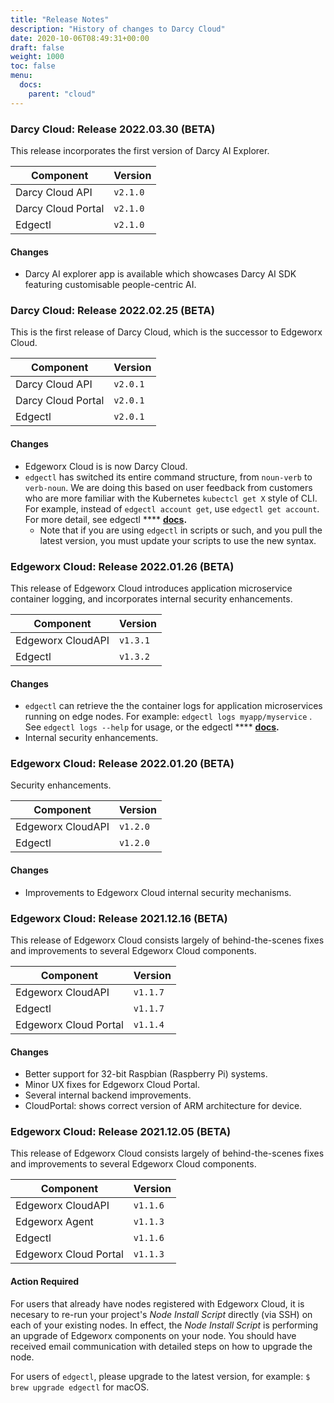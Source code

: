 ```yaml
---
title: "Release Notes"
description: "History of changes to Darcy Cloud"
date: 2020-10-06T08:49:31+00:00
draft: false
weight: 1000
toc: false
menu:
  docs:
    parent: "cloud"
---
```



### Darcy Cloud: Release 2022.03.30 (BETA)

This release incorporates the first version of Darcy AI Explorer.

| Component          | Version  |
| ------------------ | -------- |
| Darcy Cloud API    | `v2.1.0` |
| Darcy Cloud Portal | `v2.1.0` |
| Edgectl            | `v2.1.0` |

#### Changes

* Darcy AI explorer app is available which showcases Darcy AI SDK featuring customisable people-centric AI.

### Darcy Cloud: Release 2022.02.25 (BETA)

This is the first release of Darcy Cloud, which is the successor to Edgeworx Cloud.&#x20;

| Component          | Version  |
| ------------------ | -------- |
| Darcy Cloud API    | `v2.0.1` |
| Darcy Cloud Portal | `v2.0.1` |
| Edgectl            | `v2.0.1` |

#### Changes

* Edgeworx Cloud is is now Darcy Cloud.
* `edgectl` has switched its entire command structure, from `noun-verb` to `verb-noun`. We are doing this based on user feedback from customers who are more familiar with the Kubernetes `kubectcl get X` style of CLI. For example, instead of `edgectl account get`, use `edgectl get account`. For more detail, see edgectl **** [**docs**](get-started-edgectl/deploy-an-app.md)**.**
  * Note that if you are using `edgectl` in scripts or such, and you pull the latest version, you must update your scripts to use the new syntax.

### Edgeworx Cloud: Release 2022.01.26 (BETA)

This release of Edgeworx Cloud introduces application microservice container logging, and incorporates internal security enhancements.

| Component         | Version  |
| ----------------- | -------- |
| Edgeworx CloudAPI | `v1.3.1` |
| Edgectl           | `v1.3.2` |

#### Changes

* `edgectl` can retrieve the the container logs for application microservices running on edge nodes. For example: `edgectl logs myapp/myservice` . See `edgectl logs --help` for usage, or the edgectl **** [**docs**](get-started-edgectl/deploy-an-app.md)**.**
* Internal security enhancements.

### Edgeworx Cloud: Release 2022.01.20 (BETA)

Security enhancements.

| Component         | Version  |
| ----------------- | -------- |
| Edgeworx CloudAPI | `v1.2.0` |
| Edgectl           | `v1.2.0` |

#### Changes

* Improvements to Edgeworx Cloud internal security mechanisms.

### Edgeworx Cloud: Release 2021.12.16 (BETA)

This release of Edgeworx Cloud consists largely of behind-the-scenes fixes and improvements to several Edgeworx Cloud components.

| Component             | Version  |
| --------------------- | -------- |
| Edgeworx CloudAPI     | `v1.1.7` |
| Edgectl               | `v1.1.7` |
| Edgeworx Cloud Portal | `v1.1.4` |

#### Changes

* Better support for 32-bit Raspbian (Raspberry Pi) systems.
* Minor UX fixes for Edgeworx Cloud Portal.
* Several internal backend improvements.
* CloudPortal: shows correct version of ARM architecture for device.

### Edgeworx Cloud: Release 2021.12.05 (BETA)

This release of Edgeworx Cloud consists largely of behind-the-scenes fixes and improvements to several Edgeworx Cloud components.

| Component             | Version  |
| --------------------- | -------- |
| Edgeworx CloudAPI     | `v1.1.6` |
| Edgeworx Agent        | `v1.1.3` |
| Edgectl               | `v1.1.6` |
| Edgeworx Cloud Portal | `v1.1.3` |

#### Action Required

For users that already have nodes registered with Edgeworx Cloud, it is necesary to re-run your project's _Node Install Script_ directly (via SSH) on each of your existing nodes. In effect, the _Node Install Script_ is performing an upgrade of Edgeworx components on your node. You should have received email communication with detailed steps on how to upgrade the node.&#x20;

For users of `edgectl`, please upgrade to the latest version, for example: `$ brew upgrade edgectl` for macOS.

###
